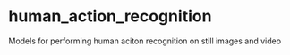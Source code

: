 # human_action_recognition
Models for performing human aciton recognition on still images and video
